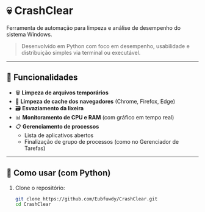# 💀 CrashClear

Ferramenta de automação para limpeza e análise de desempenho do sistema Windows.

> Desenvolvido em Python com foco em desempenho, usabilidade e distribuição simples via terminal ou executável.

---

## 🧩 Funcionalidades

- 🗑️ **Limpeza de arquivos temporários**
- 🧹 **Limpeza de cache dos navegadores** (Chrome, Firefox, Edge)
- 🗃 **Esvaziamento da lixeira**
- 📊 **Monitoramento de CPU e RAM** (com gráfico em tempo real)
- 📋 **Gerenciamento de processos**
  - Lista de aplicativos abertos
  - Finalização de grupo de processos (como no Gerenciador de Tarefas)

---

## 🚀 Como usar (com Python)

1. Clone o repositório:
   ```bash
   git clone https://github.com/Eubfuwdy/CrashClear.git
   cd CrashClear
